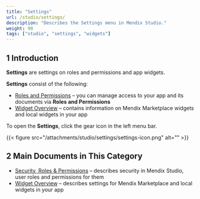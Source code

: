 ```yaml
---
title: "Settings"
url: /studio/settings/
description: "Describes the Settings menu in Mendix Studio."
weight: 90
tags: ["studio", "settings", "widgets"]
---
```


## 1 Introduction

**Settings** are settings on roles and permissions and app widgets. 

**Settings** consist of the following:

* [Roles and Permissions](/studio/settings-security/) – you can manage access to your app and its documents via **Roles and Permissions**
* [Widget Overview](/studio/settings-widget-overview/) – contains information on Mendix Marketplace widgets and local widgets in your app

To open the **Settings**, click the gear icon in the left menu bar.

{{< figure src="/attachments/studio/settings/settings-icon.png" alt="" >}}

## 2 Main Documents in This Category

* [Security, Roles & Permissions](/studio/settings-security/) – describes security in Mendix Studio, user roles and permissions for them
* [Widget Overview](/studio/settings-widget-overview/) – describes settings for Mendix Marketplace and local widgets in your app
